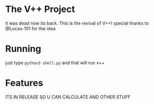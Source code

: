 # The V++ Project
it was dead now its back. This is the revival of V++! special thanks to @Lucas-101 for the idea
# Running
just type `python3 shell.py` and that will run v++
# Features
ITS IN RELEASE SO U CAN CALCULATE AND OTHER STUFF
